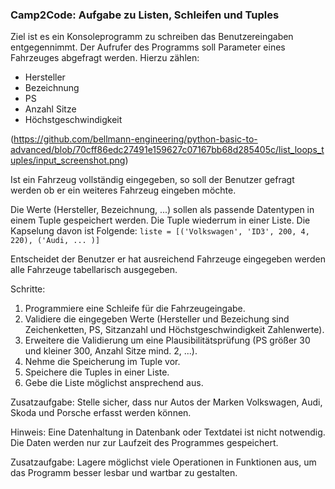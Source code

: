 ### Camp2Code: Aufgabe zu Listen, Schleifen und Tuples

Ziel ist es ein Konsoleprogramm zu schreiben das Benutzereingaben entgegennimmt. Der Aufrufer des Programms soll Parameter eines Fahrzeuges abgefragt werden. 
Hierzu zählen:
 * Hersteller
 * Bezeichnung
 * PS
 * Anzahl Sitze
 * Höchstgeschwindigkeit

(https://github.com/bellmann-engineering/python-basic-to-advanced/blob/70cff86edc27491e159627c07167bb68d285405c/list_loops_tuples/input_screenshot.png)

Ist ein Fahrzeug vollständig eingegeben, so soll der Benutzer gefragt werden ob er ein weiteres Fahrzeug eingeben möchte. 

Die Werte (Hersteller, Bezeichnung, ...) sollen als passende Datentypen in einem Tuple gespeichert werden. Die Tuple wiederrum in einer Liste.
Die Kapselung davon ist Folgende: `liste = [('Volkswagen', 'ID3', 200, 4, 220), ('Audi, ... )]`

Entscheidet der Benutzer er hat ausreichend Fahrzeuge eingegeben werden alle Fahrzeuge tabellarisch ausgegeben.

Schritte:
1. Programmiere eine Schleife für die Fahrzeugeingabe.
2. Validiere die eingegeben Werte (Hersteller und Bezeichung sind Zeichenketten, PS, Sitzanzahl und Höchstgeschwindigkeit Zahlenwerte).
3. Erweitere die Validierung um eine Plausibilitätsprüfung (PS größer 30 und kleiner 300, Anzahl Sitze mind. 2, ...).
4. Nehme die Speicherung im Tuple vor.
5. Speichere die Tuples in einer Liste.
6. Gebe die Liste möglichst ansprechend aus.

Zusatzaufgabe:
Stelle sicher, dass nur Autos der Marken Volkswagen, Audi, Skoda und Porsche erfasst werden können.

Hinweis: Eine Datenhaltung in Datenbank oder Textdatei ist nicht notwendig. Die Daten werden nur zur Laufzeit des Programmes gespeichert.

Zusatzaufgabe: 
Lagere möglichst viele Operationen in Funktionen aus, um das Programm besser lesbar und wartbar zu gestalten.
